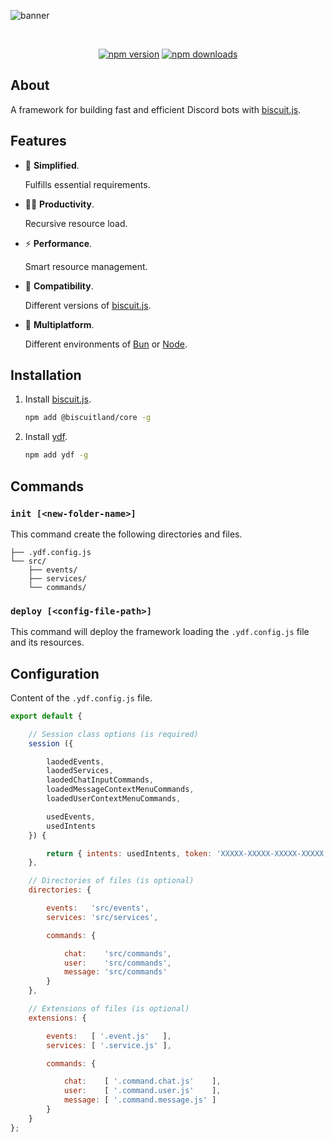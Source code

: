 ![banner](https://raw.githubusercontent.com/kh0wel/ydf/main/assets/banner.png)

<div align="center">
	<br />
	<p>
		<a href="https://www.npmjs.com/package/ydf"><img src="https://img.shields.io/npm/v/ydf.svg?maxAge=3600" alt="npm version" /></a>
		<a href="https://www.npmjs.com/package/ydf"><img src="https://img.shields.io/npm/dt/ydf.svg?maxAge=3600" alt="npm downloads" /></a>
	</p>
</div>

## About

A framework for building fast and efficient Discord bots with [biscuit.js](https://biscuitjs.com).

## Features

- 🧼 **Simplified**.

    Fulfills essential requirements.

- 💪🏻 **Productivity**.

    Recursive resource load.

- ⚡ **Performance**.

    Smart resource management.

- 🚀 **Compatibility**.

    Different versions of [biscuit.js](https://biscuitjs.com).

- 🧱 **Multiplatform**.

    Different environments of [Bun](https://bun.sh) or [Node](https://nodejs.org).

## Installation

1. Install [biscuit.js](https://npmjs.com/package/@biscuitland/core).

    ```bash
    npm add @biscuitland/core -g
    ```

2. Install [ydf](https://npmjs.com/package/ydf).

    ```bash
    npm add ydf -g
    ```

## Commands

### `init [<new-folder-name>]` 

This command create the following directories and files.

```
├── .ydf.config.js
└── src/
    ├── events/
    ├── services/
    └── commands/
```

### `deploy [<config-file-path>]`

This command will deploy the framework loading the `.ydf.config.js` file and its resources.

## Configuration

Content of the `.ydf.config.js` file.

```js
export default {

    // Session class options (is required)
    session ({

        laodedEvents,
        laodedServices,
        laodedChatInputCommands,
        loadedMessageContextMenuCommands,
        loadedUserContextMenuCommands,

        usedEvents,
        usedIntents
    }) {

        return { intents: usedIntents, token: 'XXXXX-XXXXX-XXXXX-XXXXX' };
    },

    // Directories of files (is optional)
    directories: {

        events:   'src/events',
        services: 'src/services',

        commands: {

            chat:    'src/commands',
            user:    'src/commands',
            message: 'src/commands'
        }
    },

    // Extensions of files (is optional)
    extensions: {

        events:   [ '.event.js'   ],
        services: [ '.service.js' ],

        commands: {

            chat:    [ '.command.chat.js'    ],
            user:    [ '.command.user.js'    ],
            message: [ '.command.message.js' ]
        }
    }
};
```
